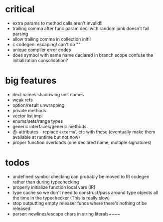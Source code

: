 # critical

* extra params to method calls aren't invalid!!
* trailing comma after func param decl with random junk doesn't fail parsing
* allow trailing comma in collection init!!
* c codegen: escaping! can't do ""
* unique compiler error codes
* does symbol with same name declared in branch scope confuse the initialization consolidation?

# big features

* decl names shadowing unit names
* weak refs
* option/result unwrapping
* private methods
* vector list impl
* enums/sets/range types
* generic interfaces/generic methods
* @-attributes - replace `external` etc with these (eventually make them available at runtime but not now)
* proper function overloads (one declared name, multiple signatures)

# todos

* undefined symbol checking can probably be moved to IR codegen rather than during typechecking 
* properly initialize function local vars (IR)
* type cache so we don't need to construct/pass around type objects all the time in the typechecker (This is really slow)
* stop outputting empty releaser funcs where there's nothing ot be released
* parser: newlines/escape chars in string literals~~~~
